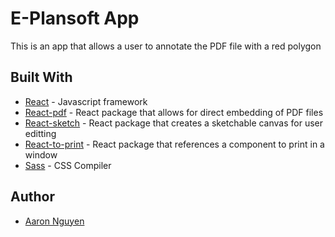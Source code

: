 # E-Plansoft App
This is an app that allows a user to annotate the PDF file with a red polygon

## Built With
* [React](https://reactjs.org/) - Javascript framework
* [React-pdf](https://www.npmjs.com/package/react-pdf) - React package that allows for direct embedding of PDF files
* [React-sketch](https://www.npmjs.com/package/react-sketch) - React package that creates a sketchable canvas for user editting
* [React-to-print](https://www.npmjs.com/package/react-to-print) - React package that references a component to print in a window
* [Sass](https://sass-lang.com/) - CSS Compiler

## Author
* [Aaron Nguyen](https://www.aaron-nguyen.com/) 

